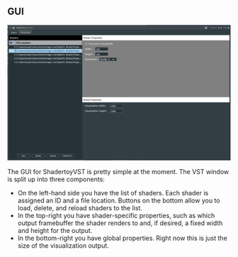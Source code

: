 ## GUI

![](gui.PNG)

The GUI for ShadertoyVST is pretty simple at the moment. The VST window is
split up into three components:
- On the left-hand side you have the list of shaders. Each shader is assigned
an ID and a file location. Buttons on the bottom allow you to load, delete,
and reload shaders to the list.
- In the top-right you have shader-specific properties, such as which output
framebuffer the shader renders to and, if desired, a fixed width and height
for the output.
- In the bottom-right you have global properties. Right now this is just the
size of the visualization output.